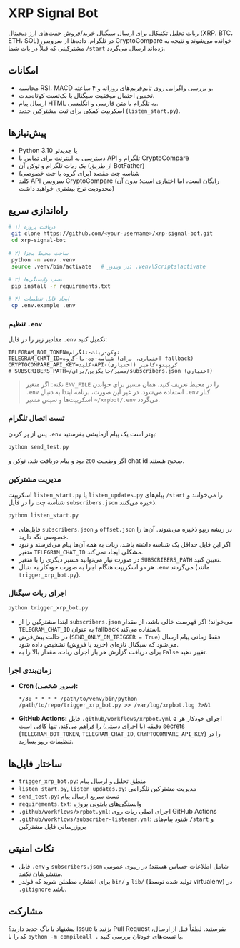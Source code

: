 # XRP Signal Bot

ربات تحلیل تکنیکال برای ارسال سیگنال خرید/فروش جفت‌های ارز دیجیتال (XRP، BTC، ETH، SOL) در تلگرام. داده‌ها از سرویس CryptoCompare خوانده می‌شوند و نتیجه به مشترکینی که قبلاً در بات شما `/start` زده‌اند ارسال می‌گردد.

## امکانات
- محاسبه RSI، MACD و بررسی واگرایی روی تایم‌فریم‌های روزانه و ۴ ساعته.
- تخمین احتمال موفقیت سیگنال با بک‌تست کوتاه‌مدت.
- ارسال پیام HTML به تلگرام با متن فارسی و انگلیسی.
- اسکریپت کمکی برای ثبت مشترکین جدید (`listen_start.py`).

## پیش‌نیازها
- Python 3.10 یا جدیدتر
- دسترسی به اینترنت برای تماس با API تلگرام و CryptoCompare
- یک ربات تلگرام و توکن آن (از طریق BotFather)
- شناسه چت مقصد (برای گروه یا چت خصوصی)
- کلید API سرویس CryptoCompare (رایگان است، اما اختیاری است؛ بدون آن محدودیت نرخ بیشتری خواهید داشت)

## راه‌اندازی سریع
```bash
# ۱) دریافت پروژه
 git clone https://github.com/<your-username>/xrp-signal-bot.git
 cd xrp-signal-bot

# ۲) ساخت محیط مجزا
 python -m venv .venv
 source .venv/bin/activate   # در ویندوز: .venv\Scripts\activate

# ۳) نصب وابستگی‌ها
 pip install -r requirements.txt

# ۴) ایجاد فایل تنظیمات
 cp .env.example .env
```

### تنظیم `.env`
مقادیر زیر را در فایل `.env` تکمیل کنید:

```
TELEGRAM_BOT_TOKEN=توکن-ربات-تلگرام
TELEGRAM_CHAT_ID=شناسه-چت-یا-گروه (اختیاری، برای fallback)
CRYPTOCOMPARE_API_KEY=کلید-API-کریپتو-کامپر (اختیاری)
# SUBSCRIBERS_PATH=/مسیر/جایگزین/برای/subscribers.json (اختیاری)
```

> نکته: اگر متغیر `ENV_FILE` را در محیط تعریف کنید، همان مسیر برای خواندن `.env` استفاده می‌شود. در غیر این صورت، برنامه ابتدا به دنبال `.env` کنار اسکریپت‌ها و سپس مسیر `~/xrpbot/.env` می‌گردد.

### تست اتصال تلگرام
پس از پر کردن `.env` بهتر است یک پیام آزمایشی بفرستید:
```bash
python send_test.py
```
اگر وضعیت `200` بود و پیام دریافت شد، توکن و chat id صحیح هستند.

### مدیریت مشترکین
اسکریپت `listen_start.py` یا `listen_updates.py` پیام‌های `/start` را می‌خوانند و شناسه چت را در فایل `subscribers.json` ذخیره می‌کنند.

```bash
python listen_start.py
```

- فایل‌های `subscribers.json` و `offset.json` در ریشه ریپو ذخیره می‌شوند. آن‌ها را خصوصی نگه دارید.
- اگر این فایل حداقل یک شناسه داشته باشد، ربات به همه آن‌ها پیام می‌فرستد و نبود متغیر `TELEGRAM_CHAT_ID` مشکلی ایجاد نمی‌کند.
- در صورت نیاز می‌توانید مسیر دیگری را با متغیر `SUBSCRIBERS_PATH` تعیین کنید.
- هر دو اسکریپت هنگام اجرا به صورت خودکار به دنبال `.env` می‌گردند (مانند `trigger_xrp_bot.py`).

### اجرای ربات سیگنال
```bash
python trigger_xrp_bot.py
```

- ابتدا مشترکین را از `subscribers.json` می‌خواند؛ اگر فهرست خالی باشد، از مقدار `TELEGRAM_CHAT_ID` به عنوان fallback استفاده می‌کند.
- در حالت پیش‌فرض (`SEND_ONLY_ON_TRIGGER = True`) فقط زمانی پیام ارسال می‌شود که سیگنال تازه‌ای (خرید یا فروش) تشخیص داده شود.
- برای دریافت گزارش هر بار اجرای ربات، مقدار بالا را به `False` تغییر دهید.

### زمان‌بندی اجرا
- **Cron (سرور شخصی):**
  ```cron
  */30 * * * * /path/to/venv/bin/python /path/to/repo/trigger_xrp_bot.py >> /var/log/xrpbot.log 2>&1
  ```
- **GitHub Actions:** فایل `.github/workflows/xrpbot.yml` اجرای خودکار هر ۵ دقیقه (یا اجرای دستی) را فراهم می‌کند. تنها کافی است secrets (`TELEGRAM_BOT_TOKEN`, `TELEGRAM_CHAT_ID`, `CRYPTOCOMPARE_API_KEY`) را در تنظیمات ریپو بسازید.

## ساختار فایل‌ها
- `trigger_xrp_bot.py`: منطق تحلیل و ارسال پیام
- `listen_start.py`, `listen_updates.py`: مدیریت مشترکین تلگرامی
- `send_test.py`: تست سریع ارسال پیام
- `requirements.txt`: وابستگی‌های پایتونی پروژه
- `.github/workflows/xrpbot.yml`: اجرای اصلی ربات روی GitHub Actions
- `.github/workflows/subscriber-listener.yml`: شنود پیام‌های `/start` و بروزرسانی فایل مشترکین

## نکات امنیتی
- فایل `.env` و `subscribers.json` شامل اطلاعات حساس هستند؛ در ریپوی عمومی منتشرشان نکنید.
- برای انتشار، مطمئن شوید که فولدر `bin/` و `lib/` (تولید شده توسط virtualenv) در `.gitignore` باشد.

## مشارکت
پیشنهاد یا باگ جدید دارید؟ Issue بزنید یا Pull Request بفرستید. لطفاً قبل از ارسال، کد را با `python -m compileall .` یا تست‌های خودتان بررسی کنید.
